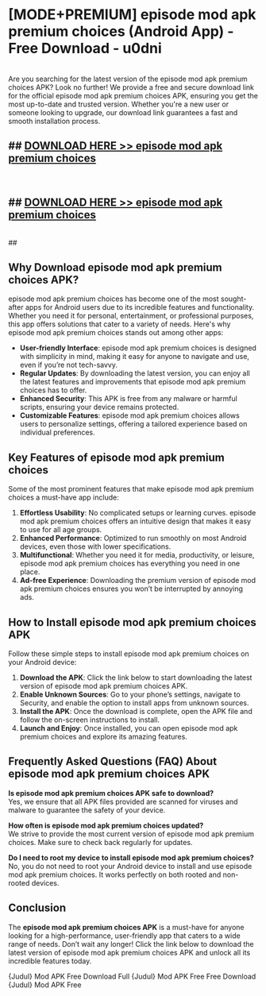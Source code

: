 # [MODE+PREMIUM] episode mod apk premium choices (Android App) - Free Download - u0dni <br>
<br>
Are you searching for the latest version of the episode mod apk premium choices APK? Look no further! We provide a free and secure download link for the official episode mod apk premium choices APK, ensuring you get the most up-to-date and trusted version. Whether you're a new user or someone looking to upgrade, our download link guarantees a fast and smooth installation process.


## ##  [DOWNLOAD HERE >> episode mod apk premium choices](http://freeplayer.one?title=episode_mod_apk_premium_choices&ref=A)
  <br>

##  ## [DOWNLOAD HERE >> episode mod apk premium choices](http://freeplayer.one?title=episode_mod_apk_premium_choices&ref=A)
  <br>
  ##



## Why Download episode mod apk premium choices APK?

episode mod apk premium choices has become one of the most sought-after apps for Android users due to its incredible features and functionality. Whether you need it for personal, entertainment, or professional purposes, this app offers solutions that cater to a variety of needs. Here's why episode mod apk premium choices stands out among other apps:

- **User-friendly Interface**: episode mod apk premium choices is designed with simplicity in mind, making it easy for anyone to navigate and use, even if you’re not tech-savvy.
- **Regular Updates**: By downloading the latest version, you can enjoy all the latest features and improvements that episode mod apk premium choices has to offer.
- **Enhanced Security**: This APK is free from any malware or harmful scripts, ensuring your device remains protected.
- **Customizable Features**: episode mod apk premium choices allows users to personalize settings, offering a tailored experience based on individual preferences.

## Key Features of episode mod apk premium choices

Some of the most prominent features that make episode mod apk premium choices a must-have app include:

1. **Effortless Usability**: No complicated setups or learning curves. episode mod apk premium choices offers an intuitive design that makes it easy to use for all age groups.
2. **Enhanced Performance**: Optimized to run smoothly on most Android devices, even those with lower specifications.
3. **Multifunctional**: Whether you need it for media, productivity, or leisure, episode mod apk premium choices has everything you need in one place.
4. **Ad-free Experience**: Downloading the premium version of episode mod apk premium choices ensures you won’t be interrupted by annoying ads.

## How to Install episode mod apk premium choices APK

Follow these simple steps to install episode mod apk premium choices on your Android device:

1. **Download the APK**: Click the link below to start downloading the latest version of episode mod apk premium choices APK.
2. **Enable Unknown Sources**: Go to your phone’s settings, navigate to Security, and enable the option to install apps from unknown sources.
3. **Install the APK**: Once the download is complete, open the APK file and follow the on-screen instructions to install.
4. **Launch and Enjoy**: Once installed, you can open episode mod apk premium choices and explore its amazing features.

## Frequently Asked Questions (FAQ) About episode mod apk premium choices APK

**Is episode mod apk premium choices APK safe to download?**  
Yes, we ensure that all APK files provided are scanned for viruses and malware to guarantee the safety of your device.

**How often is episode mod apk premium choices updated?**  
We strive to provide the most current version of episode mod apk premium choices. Make sure to check back regularly for updates.

**Do I need to root my device to install episode mod apk premium choices?**  
No, you do not need to root your Android device to install and use episode mod apk premium choices. It works perfectly on both rooted and non-rooted devices.

## Conclusion

The **episode mod apk premium choices APK** is a must-have for anyone looking for a high-performance, user-friendly app that caters to a wide range of needs. Don’t wait any longer! Click the link below to download the latest version of episode mod apk premium choices APK and unlock all its incredible features today.

{Judul} Mod APK Free
Download Full {Judul} Mod APK Free
Free Download {Judul} Mod APK Free


